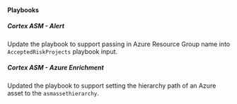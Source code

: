 
#### Playbooks

##### Cortex ASM - Alert

Update the playbook to support passing in Azure Resource Group name into `AcceptedRiskProjects` playbook input.

##### Cortex ASM - Azure Enrichment

Updated the playbook to support setting the hierarchy path of an Azure asset to the `asmassethierarchy`.